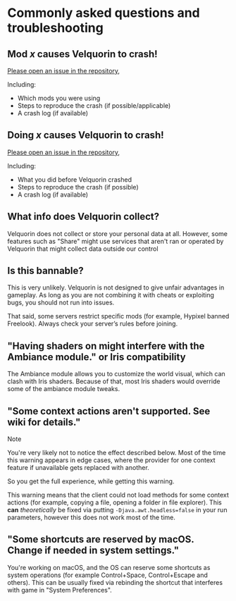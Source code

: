 # Commonly asked questions and troubleshooting 
## Mod *x* causes Velquorin to crash!
[Please open an issue in the repository](https://github.com/clemenside/velquorin/issues/new),

Including:
- Which mods you were using
- Steps to reproduce the crash (if possible/applicable)
- A crash log (if available)

## Doing *x* causes Velquorin to crash!
[Please open an issue in the repository](https://github.com/clemenside/velquorin/issues/new),

Including:
- What you did before Velquorin crashed
- Steps to reproduce the crash (if possible)
- A crash log (if available)

## What info does Velquorin collect?
Velquorin does not collect or store your personal data at all. However, some features 
such as "Share" might use services that aren't ran or operated by Velquorin that might collect data outside our control

## Is this bannable?
This is very unlikely. Velquorin is not designed to give unfair advantages in gameplay.
As long as you are not combining it with cheats or exploiting bugs, you should not run into issues.

That said, some servers restrict specific mods (for example, Hypixel banned Freelook). Always check your server’s rules before joining.

## "Having shaders on might interfere with the Ambiance module." or Iris compatibility
The Ambiance module allows you to customize the world visual, which can clash with Iris shaders.
Because of that, most Iris shaders would override some of the ambiance module tweaks.

## "Some context actions aren't supported. See wiki for details."
> [!NOTE]
> You're very likely not to notice the effect described below.
> Most of the time this warning appears in edge cases, where the provider for one context feature if unavailable gets replaced with another.
> 
> So you get the full experience, while getting this warning.

This warning means that the client could not load methods for some context actions (for example, copying a file, opening a folder in file explorer).
This **can** *theoretically* be fixed via putting `-Djava.awt.headless=false` in your run parameters, however this does not work most of the time.

## "Some shortcuts are reserved by macOS. Change if needed in system settings."
You're working on macOS, and the OS can reserve some shortcuts as system operations (for example Control+Space, Control+Escape and others).
This can be usually fixed via rebinding the shortcut that interferes with game in "System Preferences".